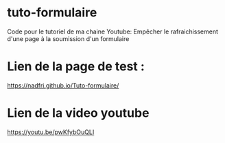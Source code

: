 # tuto-formulaire
Code pour le tutoriel de ma chaine Youtube: Empêcher le rafraichissement d'une page à la soumission d'un formulaire

# Lien de la page de test : 
https://nadfri.github.io/Tuto-formulaire/

# Lien de la video youtube
https://youtu.be/pwKfybOuQLI
